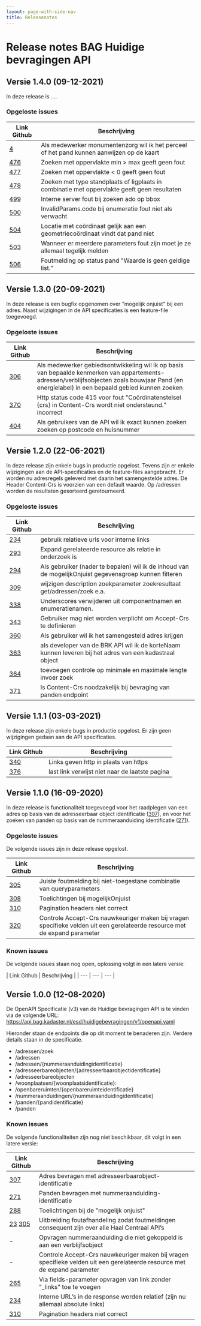 ```yaml
---
layout: page-with-side-nav
title: Releasenotes
---
```


# Release notes BAG Huidige bevragingen API

## Versie 1.4.0 (09-12-2021)
In deze release is ....

### Opgeloste issues

  | Link Github	| Beschrijving |
  | --- | --- |
  | [4](https://github.com/VNG-Realisatie/Haal-Centraal-BAG-bevragen/issues/4) | Als medewerker monumentenzorg wil ik het perceel of het pand kunnen aanwijzen op de kaart |
  | [476](https://github.com/VNG-Realisatie/Haal-Centraal-BAG-bevragen/issues/476) | Zoeken met oppervlakte min > max geeft geen fout |
  | [477](https://github.com/VNG-Realisatie/Haal-Centraal-BAG-bevragen/issues/477) | Zoeken met oppervlakte < 0 geeft geen fout |
  | [478](https://github.com/VNG-Realisatie/Haal-Centraal-BAG-bevragen/issues/478) | Zoeken met type standplaats of ligplaats in combinatie met oppervlakte geeft geen resultaten |
  | [499](https://github.com/VNG-Realisatie/Haal-Centraal-BAG-bevragen/issues/499) | Interne server fout bij zoeken ado op bbox |
  | [500](https://github.com/VNG-Realisatie/Haal-Centraal-BAG-bevragen/issues/500) | InvalidParams.code bij enumeratie fout niet als verwacht |
  | [504](https://github.com/VNG-Realisatie/Haal-Centraal-BAG-bevragen/issues/504) | Locatie met coördinaat gelijk aan een geometriecoördinaat vindt dat pand niet |
  | [503](https://github.com/VNG-Realisatie/Haal-Centraal-BAG-bevragen/issues/503) | Wanneer er meerdere parameters fout zijn moet je ze allemaal tegelijk melden |
  | [506](https://github.com/VNG-Realisatie/Haal-Centraal-BAG-bevragen/issues/506) | Foutmelding op status pand "Waarde is geen geldige list." |


## Versie 1.3.0 (20-09-2021)
In deze release is een bugfix opgenomen over "mogelijk onjuist" bij een adres. Naast wijzigingen in de API specificaties is een feature-file toegevoegd.

### Opgeloste issues

  | Link Github	| Beschrijving |
  | --- | --- |
  | [306](https://github.com/VNG-Realisatie/Haal-Centraal-BAG-bevragen/issues/306) | Als medewerker gebiedsontwikkeling wil ik op basis van bepaalde kenmerken van appartements-adressen/verblijfsobjecten zoals bouwjaar Pand (en energielabel) in een bepaald gebied kunnen zoeken |
  | [370](https://github.com/VNG-Realisatie/Haal-Centraal-BAG-bevragen/issues/370) | Http status code 415 voor fout "Coördinatenstelsel {crs} in Content-Crs wordt niet ondersteund." incorrect |
  | [404](https://github.com/VNG-Realisatie/Haal-Centraal-BAG-bevragen/issues/404) | Als gebruikers van de API wil ik exact kunnen zoeken zoeken op postcode en huisnummer |


## Versie 1.2.0 (22-06-2021)
In deze release zijn enkele bugs in productie opgelost. Tevens zijn er enkele wijzigingen aan de API-specificaties en de feature-files aangebracht.
Er worden nu adresregels geleverd met daarin het samengestelde adres.
De Header Content-Crs is voorzien van een default waarde.
Op /adressen worden de resultaten gesorteerd geretourneerd.  

### Opgeloste issues

  | Link Github	| Beschrijving |
  | --- | --- |
  | [234](https://github.com/VNG-Realisatie/Haal-Centraal-BAG-bevragen/issues/234) | gebruik relatieve urls voor interne links |
  | [293](https://github.com/VNG-Realisatie/Haal-Centraal-BAG-bevragen/issues/293) | Expand gerelateerde resource als relatie in onderzoek is |
  | [294](https://github.com/VNG-Realisatie/Haal-Centraal-BAG-bevragen/issues/294) | Als gebruiker (nader te bepalen) wil ik de inhoud van de mogelijkOnjuist gegevensgroep kunnen filteren |
  | [309](https://github.com/VNG-Realisatie/Haal-Centraal-BAG-bevragen/issues/309) | wijzigen description zoekparameter zoekresultaat get/adressen/zoek e.a. |
  | [338](https://github.com/VNG-Realisatie/Haal-Centraal-BAG-bevragen/issues/338) | Underscores verwijderen uit componentnamen en enumeratienamen. |
  | [343](https://github.com/VNG-Realisatie/Haal-Centraal-BAG-bevragen/issues/343) | Gebruiker mag niet worden verplicht om Accept-Crs te definieren |\
  | [360](https://github.com/VNG-Realisatie/Haal-Centraal-BAG-bevragen/issues/360) | Als gebruiker wil ik het samengesteld adres krijgen |  
  | [363](https://github.com/VNG-Realisatie/Haal-Centraal-BAG-bevragen/issues/363) | als developer van de BRK API wil ik de korteNaam kunnen leveren bij het adres van een kadastraal object |  
  | [364](https://github.com/VNG-Realisatie/Haal-Centraal-BAG-bevragen/issues/364) | toevoegen controle op minimale en maximale lengte invoer zoek |  
  | [371](https://github.com/VNG-Realisatie/Haal-Centraal-BAG-bevragen/issues/371) | Is Content-Crs noodzakelijk bij bevraging van panden endpoint |


## Versie 1.1.1 (03-03-2021)
In deze release zijn enkele bugs in productie opgelost. Er zijn geen wijzigingen gedaan aan de API specificaties.

  | Link Github	| Beschrijving |
  | --- | --- |
  | [340](https://github.com/VNG-Realisatie/Haal-Centraal-BAG-bevragen/issues/340) | Links geven http in plaats van https |
  | [376](https://github.com/VNG-Realisatie/Haal-Centraal-BAG-bevragen/issues/376) | last link verwijst niet naar de laatste pagina |



## Versie 1.1.0 (16-09-2020)

  In deze release is functionaliteit toegevoegd voor het raadplegen van een adres op basis van de adresseerbaar object identificatie ([307](https://github.com/VNG-Realisatie/Haal-Centraal-BAG-bevragen/issues/307)), en voor het zoeken van panden op basis van de nummeraanduiding identificatie ([271](https://github.com/VNG-Realisatie/Haal-Centraal-BAG-bevragen/issues/271)).

### Opgeloste issues
  De volgende issues zijn in deze release opgelost.

  | Link Github	| Beschrijving |
  | --- | --- |
  | [305](https://github.com/VNG-Realisatie/Haal-Centraal-BAG-bevragen/issues/305) | Juiste foutmelding bij niet-toegestane combinatie van queryparameters |
  | [308](https://github.com/VNG-Realisatie/Haal-Centraal-BAG-bevragen/issues/308) | Toelichtingen bij mogelijkOnjuist |
  | [310](https://github.com/VNG-Realisatie/Haal-Centraal-BAG-bevragen/issues/310) | Pagination headers niet correct |
  | [320](https://github.com/VNG-Realisatie/Haal-Centraal-BAG-bevragen/issues/320)	| Controle Accept-Crs nauwkeuriger maken bij vragen specifieke velden uit een gerelateerde resource met de expand parameter |


### Known issues
  De volgende issues staan nog open, oplossing volgt in een latere versie:

  | Link Github	| Beschrijving |
  | --- | --- | --- |






## Versie 1.0.0 (12-08-2020)

  De OpenAPI Specificatie (v3) van de Huidige bevragingen API is te vinden via de volgende URL:
  https://api.bag.kadaster.nl/esd/huidigebevragingen/v1/openapi.yaml

  Hieronder staan de endpoints die op dit moment te benaderen zijn. Verdere details staan in de specificatie.
  -	/adressen/zoek
  -	/adressen
  -	/adressen/{nummeraanduidingidentificatie}
  -	/adresseerbareobjecten/{adresseerbaarobjectidentificatie}
  -	/adresseerbareobjecten
  -	/woonplaatsen/{woonplaatsidentificatie}:
  -	/openbareruimten/{openbareruimteidentificatie}
  -	/nummeraanduidingen/{nummeraanduidingidentificatie}
  -	/panden/{pandidentificatie}
  -	/panden

### Known issues
  De volgende functionaliteiten zijn nog niet beschikbaar, dit volgt in een latere versie:

  | Link Github	| Beschrijving |
  | --- | --- |
  | [307](https://github.com/VNG-Realisatie/Haal-Centraal-BAG-bevragen/issues/307) | Adres bevragen met adresseerbaarobject-identificatie |
  | [271](https://github.com/VNG-Realisatie/Haal-Centraal-BAG-bevragen/issues/271) | Panden bevragen met nummeraanduiding-identificatie |
  | [288](https://github.com/VNG-Realisatie/Haal-Centraal-BAG-bevragen/issues/288) | Toelichtingen bij de "mogelijk onjuist" |
  | [23](https://github.com/VNG-Realisatie/Haal-Centraal-BAG-bevragen/issues/23) [305](https://github.com/VNG-Realisatie/Haal-Centraal-BAG-bevragen/issues/305) | Uitbreiding foutafhandeling zodat foutmeldingen consequent zijn over alle Haal Centraal API’s |
  | -	| Opvragen nummeraanduiding die niet gekoppeld is aan een verblijfsobject|
  | -	| Controle Accept-Crs nauwkeuriger maken bij vragen specifieke velden uit een gerelateerde resource met de expand parameter |
  | [265](https://github.com/VNG-Realisatie/Haal-Centraal-BAG-bevragen/issues/265) | Via fields-parameter opvragen van link zonder "\_links" toe te voegen |
  | [234](https://github.com/VNG-Realisatie/Haal-Centraal-BAG-bevragen/issues/234) | Interne URL’s in de response worden relatief (zijn nu allemaal absolute links) |
  | [310](https://github.com/VNG-Realisatie/Haal-Centraal-BAG-bevragen/issues/310) | Pagination headers niet correct |
